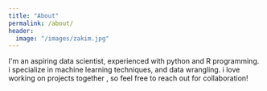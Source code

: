 ```yaml
---
title: "About"
permalink: /about/
header:
  image: "/images/zakim.jpg"
---
```


I'm an aspiring data scientist, experienced with python and R programming. i specialize in machine learning techniques, and data wrangling. i love working on projects together , so feel free to reach out for collaboration!
